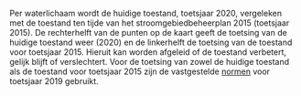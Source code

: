 Per waterlichaam wordt de huidige toestand, toetsjaar 2020, vergeleken met de toestand ten tijde van het stroomgebiedbeheerplan 2015 (toetsjaar 2015). De rechterhelft van de punten op de kaart geeft de toetsing van de huidige toestand weer (2020) en de linkerhelft de toetsing van de toestand voor toetsjaar 2015. Hieruit kan worden afgeleid of de toestand verbetert, gelijk blijft of verslechtert. Voor de toetsing van zowel de huidige toestand als de toestand voor toetsjaar 2015 zijn de vastgestelde [normen](https://www.waterkwaliteitsportaal.nl/wkp.webapplication) voor toetsjaar 2019 gebruikt.